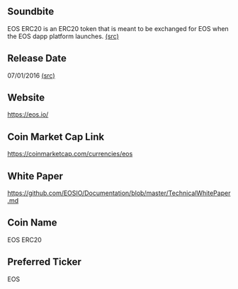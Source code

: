 ## Soundbite

EOS ERC20 is an ERC20 token that is meant to be exchanged for EOS when the EOS dapp platform launches. [(src)](https://www.reddit.com/r/eos/comments/7n8llt/if_us_citizens_have_eos_erc20_when_eos_launches/)

## Release Date

07/01/2016 [(src)](https://coinmarketcap.com/currencies/eos)

## Website

https://eos.io/

## Coin Market Cap Link

https://coinmarketcap.com/currencies/eos

## White Paper

https://github.com/EOSIO/Documentation/blob/master/TechnicalWhitePaper.md

## Coin Name

EOS ERC20

## Preferred Ticker

EOS

